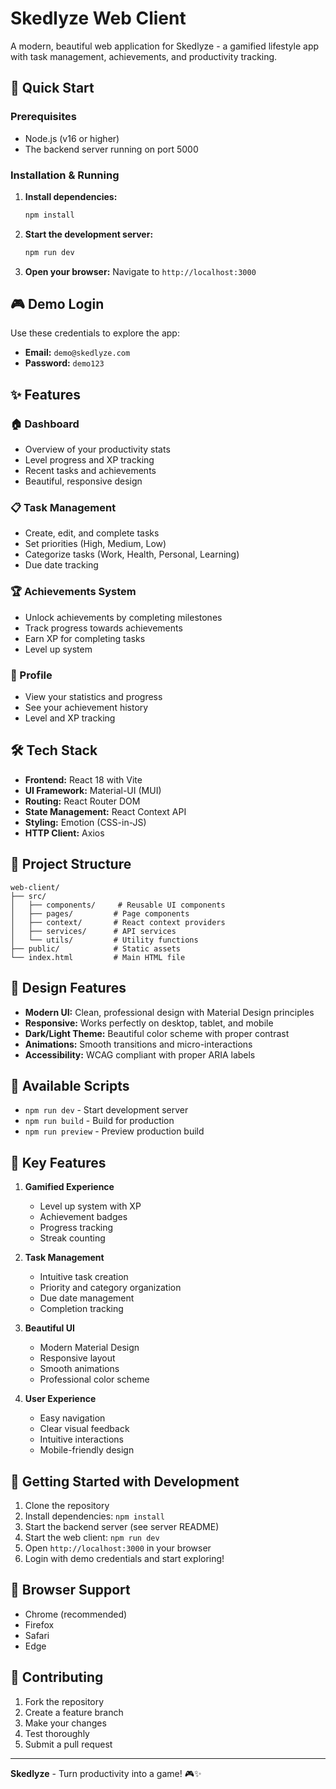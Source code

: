 # Skedlyze Web Client

A modern, beautiful web application for Skedlyze - a gamified lifestyle app with task management, achievements, and productivity tracking.

## 🚀 Quick Start

### Prerequisites
- Node.js (v16 or higher)
- The backend server running on port 5000

### Installation & Running

1. **Install dependencies:**
   ```bash
   npm install
   ```

2. **Start the development server:**
   ```bash
   npm run dev
   ```

3. **Open your browser:**
   Navigate to `http://localhost:3000`

## 🎮 Demo Login

Use these credentials to explore the app:
- **Email:** `demo@skedlyze.com`
- **Password:** `demo123`

## ✨ Features

### 🏠 Dashboard
- Overview of your productivity stats
- Level progress and XP tracking
- Recent tasks and achievements
- Beautiful, responsive design

### 📋 Task Management
- Create, edit, and complete tasks
- Set priorities (High, Medium, Low)
- Categorize tasks (Work, Health, Personal, Learning)
- Due date tracking

### 🏆 Achievements System
- Unlock achievements by completing milestones
- Track progress towards achievements
- Earn XP for completing tasks
- Level up system

### 👤 Profile
- View your statistics and progress
- See your achievement history
- Level and XP tracking

## 🛠️ Tech Stack

- **Frontend:** React 18 with Vite
- **UI Framework:** Material-UI (MUI)
- **Routing:** React Router DOM
- **State Management:** React Context API
- **Styling:** Emotion (CSS-in-JS)
- **HTTP Client:** Axios

## 📁 Project Structure

```
web-client/
├── src/
│   ├── components/     # Reusable UI components
│   ├── pages/         # Page components
│   ├── context/       # React context providers
│   ├── services/      # API services
│   └── utils/         # Utility functions
├── public/            # Static assets
└── index.html         # Main HTML file
```

## 🎨 Design Features

- **Modern UI:** Clean, professional design with Material Design principles
- **Responsive:** Works perfectly on desktop, tablet, and mobile
- **Dark/Light Theme:** Beautiful color scheme with proper contrast
- **Animations:** Smooth transitions and micro-interactions
- **Accessibility:** WCAG compliant with proper ARIA labels

## 🔧 Available Scripts

- `npm run dev` - Start development server
- `npm run build` - Build for production
- `npm run preview` - Preview production build

## 🌟 Key Features

1. **Gamified Experience**
   - Level up system with XP
   - Achievement badges
   - Progress tracking
   - Streak counting

2. **Task Management**
   - Intuitive task creation
   - Priority and category organization
   - Due date management
   - Completion tracking

3. **Beautiful UI**
   - Modern Material Design
   - Responsive layout
   - Smooth animations
   - Professional color scheme

4. **User Experience**
   - Easy navigation
   - Clear visual feedback
   - Intuitive interactions
   - Mobile-friendly design

## 🚀 Getting Started with Development

1. Clone the repository
2. Install dependencies: `npm install`
3. Start the backend server (see server README)
4. Start the web client: `npm run dev`
5. Open `http://localhost:3000` in your browser
6. Login with demo credentials and start exploring!

## 📱 Browser Support

- Chrome (recommended)
- Firefox
- Safari
- Edge

## 🤝 Contributing

1. Fork the repository
2. Create a feature branch
3. Make your changes
4. Test thoroughly
5. Submit a pull request

---

**Skedlyze** - Turn productivity into a game! 🎮✨ 